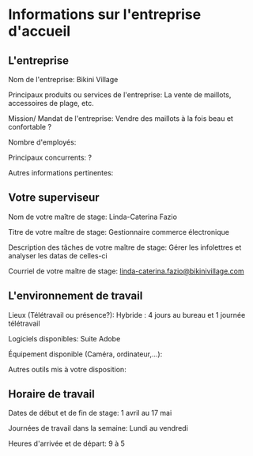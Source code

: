 # Informations sur l'entreprise d'accueil
## L'entreprise    
Nom de l'entreprise: Bikini Village

Principaux produits ou services de l'entreprise: La vente de maillots, accessoires de plage, etc. 

Mission/ Mandat de l'entreprise: Vendre des maillots à la fois beau et confortable ?

Nombre d'employés:   

Principaux concurrents: ?

Autres informations pertinentes:    

## Votre superviseur     
Nom de votre maître de stage: Linda-Caterina Fazio 

Titre de votre maître de stage: Gestionnaire commerce électronique

Description des tâches de votre maître de stage: Gérer les infolettres et analyser les datas de celles-ci 

Courriel de votre maître de stage: linda-caterina.fazio@bikinivillage.com    

## L'environnement de travail     
Lieux (Télétravail ou présence?): Hybride : 4 jours au bureau et 1 journée télétravail

Logiciels disponibles: Suite Adobe 

Équipement disponible (Caméra, ordinateur,...):    

Autres outils mis à votre disposition:    

## Horaire de travail
Dates de début et de fin de stage: 1 avril au 17 mai    

Journées de travail dans la semaine: Lundi au vendredi     

Heures d'arrivée et de départ: 9 à 5
